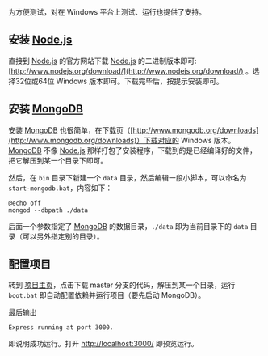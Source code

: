为方便测试，对在 Windows 平台上测试、运行也提供了支持。

## 安装 [Node.js][2]

直接到 [Node.js][2] 的官方网站下载 [Node.js][2] 的二进制版本即可: [http://www.nodejs.org/download/](http://www.nodejs.org/download/) 。选择32位或64位 Windows 版本即可。下载完毕后，按提示安装即可。

## 安装 [MongoDB][3]

安装 [MongoDB][3] 也很简单，在下载页（[http://www.mongodb.org/downloads](http://www.mongodb.org/downloads)）下载对应的 Windows 版本。[MongoDB][3] 不像 [Node.js][2] 那样打包了安装程序，下载到的是已经编译好的文件，把它解压到某一个目录下即可。

然后，在 `bin` 目录下新建一个 `data` 目录，然后编辑一段小脚本，可以命名为 `start-mongodb.bat`，内容如下：

```
@echo off
mongod --dbpath ./data
```

后面一个参数指定了 [MongoDB][3] 的数据目录，`./data` 即为当前目录下的 `data` 目录（可以另外指定别的目录）。

## 配置项目

转到 [项目主页][1]，点击下载 master 分支的代码，解压到某一个目录，运行 `boot.bat` 即自动配置依赖并运行项目（要先启动 MongoDB）。

最后输出

```
Express running at port 3000.
```

即说明成功运行。打开 [http://localhost:3000/](http://localhost:3000/) 即预览运行。

[1]:https://github.com/yfwz100/wanliwan "Wanliwan 项目页"
[2]:http://nodejs.org "Node.js 项目页"
[3]:http://mongodb.org "MongoDB 主页"